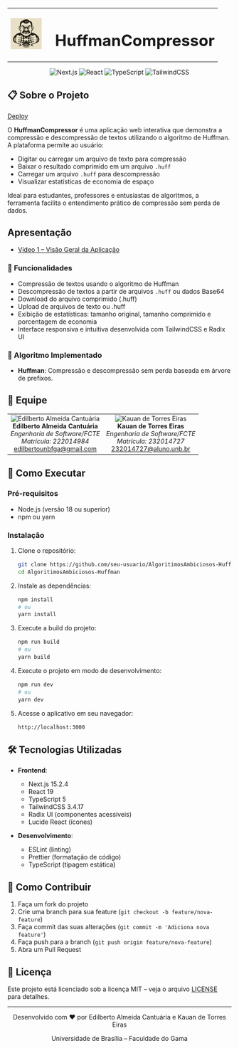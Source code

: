 <table>
  <tr>
    <td><img src="huffman.png" width="70" height="70"></td>
    <td><h1 style="margin-left: 16px; font-size: 2.5em;">HuffmanCompressor</h1></td>
  </tr>
</table>

<div align="center">
  <img src="https://img.shields.io/badge/Next.js-15.2.4-black?style=for-the-badge&logo=next.js&logoColor=white" alt="Next.js" />
  <img src="https://img.shields.io/badge/React-19-blue?style=for-the-badge&logo=react&logoColor=white" alt="React" />
  <img src="https://img.shields.io/badge/TypeScript-5-blue?style=for-the-badge&logo=typescript&logoColor=white" alt="TypeScript" />
  <img src="https://img.shields.io/badge/TailwindCSS-3.4.17-38B2AC?style=for-the-badge&logo=tailwind-css&logoColor=white" alt="TailwindCSS" />
</div>

## 📋 Sobre o Projeto

[Deploy](https://compressor-huffman.vercel.app/)

O **HuffmanCompressor** é uma aplicação web interativa que demonstra a compressão e descompressão de textos utilizando o algoritmo de Huffman.  
A plataforma permite ao usuário:

- Digitar ou carregar um arquivo de texto para compressão
- Baixar o resultado comprimido em um arquivo `.huff`
- Carregar um arquivo `.huff` para descompressão
- Visualizar estatísticas de economia de espaço

Ideal para estudantes, professores e entusiastas de algoritmos, a ferramenta facilita o entendimento prático de compressão sem perda de dados.

## Apresentação
- [Vídeo 1 – Visão Geral da Aplicação](#)

### 🎯 Funcionalidades

- Compressão de textos usando o algoritmo de Huffman
- Descompressão de textos a partir de arquivos `.huff` ou dados Base64
- Download do arquivo comprimido (.huff)
- Upload de arquivos de texto ou .huff
- Exibição de estatísticas: tamanho original, tamanho comprimido e porcentagem de economia
- Interface responsiva e intuitiva desenvolvida com TailwindCSS e Radix UI

### 🧮 Algoritmo Implementado

- **Huffman**: Compressão e descompressão sem perda baseada em árvore de prefixos.

## 👥 Equipe

<table>
  <tr>
    <td align="center" width="50%">
      <img src="https://avatars.githubusercontent.com/u/69125218?v=4" width="20%" alt="Edilberto Almeida Cantuária" />
      <br />
      <strong>Edilberto Almeida Cantuária</strong>
      <br />
      <em>Engenharia de Software/FCTE</em>
      <br />
      <em>Matrícula: 222014984</em>
      <br />
      <a href="mailto:edilbertounbfga@gmail.com">edilbertounbfga@gmail.com</a>
    </td>
    <td align="center" width="50%">
      <img src="https://avatars.githubusercontent.com/u/43351064?v=4" width="20%" alt="Kauan de Torres Eiras" />
      <br />
      <strong>Kauan de Torres Eiras</strong>
      <br />
      <em>Engenharia de Software/FCTE</em>
      <br />
      <em>Matrícula: 232014727</em>
      <br />
      <a href="mailto:232014727@aluno.unb.br">232014727@aluno.unb.br</a>
    </td>
  </tr>
</table>

## 🚀 Como Executar

### Pré-requisitos

- Node.js (versão 18 ou superior)
- npm ou yarn

### Instalação

1. Clone o repositório:
   ```bash
   git clone https://github.com/seu-usuario/AlgoritimosAmbiciosos-Huffman.git
   cd AlgoritimosAmbiciosos-Huffman
   ```

2. Instale as dependências:
   ```bash
   npm install
   # ou
   yarn install
   ```

3. Execute a build do projeto:
   ```bash
   npm run build
   # ou
   yarn build
   ```

4. Execute o projeto em modo de desenvolvimento:
   ```bash
   npm run dev
   # ou
   yarn dev
   ```

5. Acesse o aplicativo em seu navegador:
   ```
   http://localhost:3000
   ```

## 🛠️ Tecnologias Utilizadas

- **Frontend**:
  - Next.js 15.2.4
  - React 19
  - TypeScript 5
  - TailwindCSS 3.4.17
  - Radix UI (componentes acessíveis)
  - Lucide React (ícones)

- **Desenvolvimento**:
  - ESLint (linting)
  - Prettier (formatação de código)
  - TypeScript (tipagem estática)

## 📝 Como Contribuir

1. Faça um fork do projeto
2. Crie uma branch para sua feature (`git checkout -b feature/nova-feature`)
3. Faça commit das suas alterações (`git commit -m 'Adiciona nova feature'`)
4. Faça push para a branch (`git push origin feature/nova-feature`)
5. Abra um Pull Request

## 📄 Licença

Este projeto está licenciado sob a licença MIT – veja o arquivo [LICENSE](LICENSE) para detalhes.

---

<div align="center">
  <p>Desenvolvido com ❤️ por Edilberto Almeida Cantuária e Kauan de Torres Eiras</p>
  <p>Universidade de Brasília – Faculdade do Gama</p>
</div>
